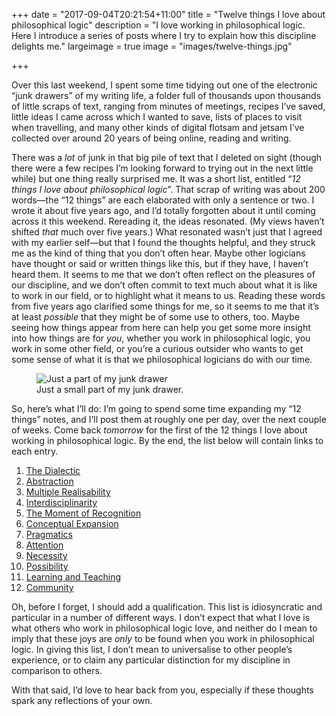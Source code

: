 +++
date = "2017-09-04T20:21:54+11:00"
title = "Twelve things I love about philosophical logic"
description = "I love working in philosophical logic. Here I introduce a series of posts where I try to explain how this discipline delights me."
largeimage = true
image = "images/twelve-things.jpg"

+++

Over this last weekend, I spent some time tidying out one of the electronic &ldquo;junk drawers&rdquo; of my writing life, a folder full of thousands upon thousands of little scraps of text, ranging from minutes of meetings, recipes I&rsquo;ve saved, little ideas I came across which I wanted to save, lists of places to visit when travelling, and many other kinds of digital flotsam and jetsam I&rsquo;ve collected over around 20 years of being online, reading and writing.

There was a _lot_ of junk in that big pile of text that I deleted on sight (though there were a few recipes I&rsquo;m looking forward to trying out in the next little while) but one thing really surprised me. It was a short list, entitled &ldquo;_12 things I love about philosophical logic_&rdquo;. That scrap of writing was about 200 words&mdash;the &ldquo;12 things&rdquo; are each elaborated with only a sentence or two. I wrote it about five years ago, and I&rsquo;d totally forgotten about it until coming across it this weekend. Rereading it, the ideas resonated. (My views haven&rsquo;t shifted _that_ much over five years.) What resonated wasn&rsquo;t just that I agreed with my earlier self&mdash;but that I found the thoughts helpful, and they struck me as the kind of thing that you don&rsquo;t often hear. Maybe other logicians have thought or said or written things like this, but if they have, I haven&rsquo;t heard them. It seems to me that we don&rsquo;t often reflect on the pleasures of our discipline, and we don&rsquo;t often commit to text much about what it is like to work in our field, or to highlight what it means to us. Reading these words from five years ago clarified some things for me, so it seems to me that it&rsquo;s at least _possible_ that they might be of some use to others, too. Maybe seeing how things appear from here can help you get some more insight into how things are for _you_, whether you work in philosophical logic, you work in some other field, or you&rsquo;re a curious outsider who wants to get some sense of what it is that we philosophical logicians do with our time. 

<figure>
	<img src="/images/twelve-things.jpg" alt="Just a part of my junk drawer" class="img-fluid">
	<figcaption>Just a small part of my junk drawer.</figcaption>
</figure>


So, here&rsquo;s what I&rsquo;ll do: I&rsquo;m going to spend some time expanding my &ldquo;12 things&rdquo; notes, and I&rsquo;ll post them at roughly one per day, over the next couple of weeks. Come back _tomorrow_ for the first of the 12 things I love about working in philosophical logic. By the end, the list below will contain links to each entry. 

1. [The Dialectic](/news/2017/twelve-things-01-the-dialectic/)
2. [Abstraction](/news/2017/twelve-things-02-abstraction/)
3. [Multiple Realisability](/news/2017/twelve-things-03-multiple-realisability/)
4. [Interdisciplinarity](/news/2017/twelve-things-04-interdisciplinarity/)
5. [The Moment of Recognition](/news/2017/twelve-things-05-recognition/)
6. [Conceptual Expansion](/news/2017/twelve-things-06-expansion/)
7. [Pragmatics](/news/2017/twelve-things-07-pragmatics/)
8. [Attention](/news/2017/twelve-things-08-attention/)
9. [Necessity](/news/2017/twelve-things-09-necessity/)
10. [Possibility](/news/2017/twelve-things-10-possibility/)
11. [Learning and Teaching](/news/2017/twelve-things-11-learning-and-teaching/)
12. [Community](/news/2017/twelve-things-12-community/)

Oh, before I forget, I should add a qualification. This list is idiosyncratic and particular in a number of different ways. I don&rsquo;t expect that what I love is what others who work in philosophical logic love, and neither do I mean to imply that these joys are _only_ to be found when you work in philosophical logic.  In giving this list, I don&rsquo;t mean to universalise to other people&rsquo;s experience, or to claim any particular distinction for my discipline in comparison to others.

With that said, I&rsquo;d love to hear back from you, especially if these thoughts spark any reflections of your own.
